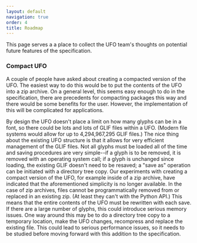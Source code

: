 ```yaml
---
layout: default
navigation: true
order: 4
title: Roadmap
---
```


This page serves a a place to collect the UFO team's thoughts on potential future features of the specification.

### Compact UFO

A couple of people have asked about creating a compacted version of the UFO. The easiest way to do this would be to put the contents of the UFO into a zip archive. On a general level, this seems easy enough to do in the specification, there are precedents for compacting packages this way and there would be some benefits for the user. However, the implementation of this will be complicated for applications.

By design the UFO doesn't place a limit on how many glyphs can be in a font, so there could be lots and lots of GLIF files within a UFO. (Modern file systems would allow for up to 4,294,967,295 GLIF files.) The nice thing about the existing UFO structure is that it allows for very efficient management of the GLIF files. Not all glyphs must be loaded all of the time and saving procedures are very simple--if a glyph is to be removed, it is removed with an operating system call; if a glyph is unchanged since loading, the existing GLIF doesn't need to be resaved; a "save as" operation can be initiated with a directory tree copy. Our experiments with creating a compact version of the UFO, for example inside of a zip archive, have indicated that the aforementioned simplicity is no longer available. In the case of zip archives, files cannot be programmatically removed from or replaced in an existing zip. (At least they can't with the Python API.) This means that the entire contents of the UFO must be rewritten with each save. If there are a large number of glyphs, this could introduce serious memory issues. One way around this may be to do a directory tree copy to a temporary location, make the UFO changes, recompress and replace the existing file. This could lead to serious performance issues, so it needs to be studied before moving forward with this addition to the specification.
